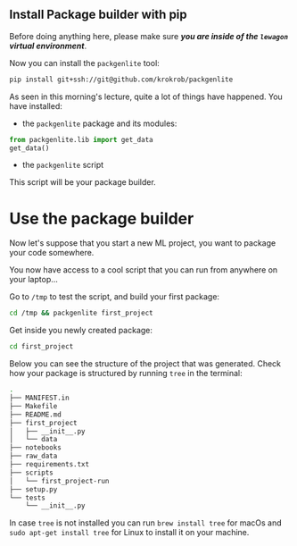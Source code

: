 ## Install Package builder with pip

Before doing anything here, please make sure _**you are inside of the `lewagon` virtual environment**_.

Now you can install the `packgenlite` tool:

```bash
pip install git+ssh://git@github.com/krokrob/packgenlite
```

As seen in this morning's lecture, quite a lot of things have happened. You have installed:
- the `packgenlite` package and its modules:
```python
from packgenlite.lib import get_data
get_data()
```
- the `packgenlite` script

This script will be your package builder.

# Use the package builder

Now let's suppose that you start a new ML project, you want to package your code somewhere.

You now have access to a cool script that you can run from anywhere on your laptop...

Go to `/tmp` to test the script, and build your first package:

```bash
cd /tmp && packgenlite first_project
```

Get inside you newly created package:

```bash
cd first_project
```

Below you can see the structure of the project that was generated.
Check how your package is structured by running `tree` in the terminal:

```bash
.
├── MANIFEST.in
├── Makefile
├── README.md
├── first_project
│   ├── __init__.py
│   └── data
├── notebooks
├── raw_data
├── requirements.txt
├── scripts
│   └── first_project-run
├── setup.py
└── tests
    └── __init__.py
```

In case `tree` is not installed you can run `brew install tree` for macOs and `sudo apt-get install tree` for Linux to install it on your machine.

